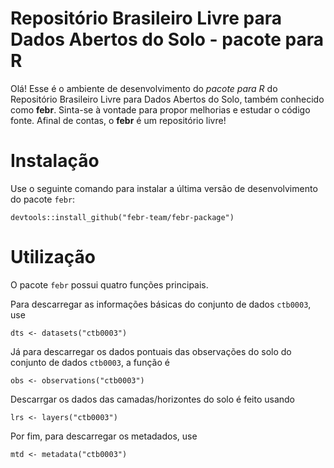# Repositório Brasileiro Livre para Dados Abertos do Solo - pacote para R

Olá! Esse é o ambiente de desenvolvimento do *pacote para R* do Repositório Brasileiro Livre para Dados
Abertos do Solo, também conhecido como **febr**. Sinta-se à vontade para propor melhorias e estudar o código 
fonte. Afinal de contas, o **febr** é um repositório livre!

# Instalação

Use o seguinte comando para instalar a última versão de desenvolvimento do pacote `febr`:  

    devtools::install_github("febr-team/febr-package")
    
# Utilização

O pacote `febr` possui quatro funções principais.

Para descarregar as informações básicas do conjunto de dados `ctb0003`, use

    dts <- datasets("ctb0003")

Já para descarregar os dados pontuais das observações do solo do conjunto de dados `ctb0003`, a função é

    obs <- observations("ctb0003")
    
Descarrgar os dados das camadas/horizontes do solo é feito usando

    lrs <- layers("ctb0003")

Por fim, para descarregar os metadados, use

    mtd <- metadata("ctb0003")
